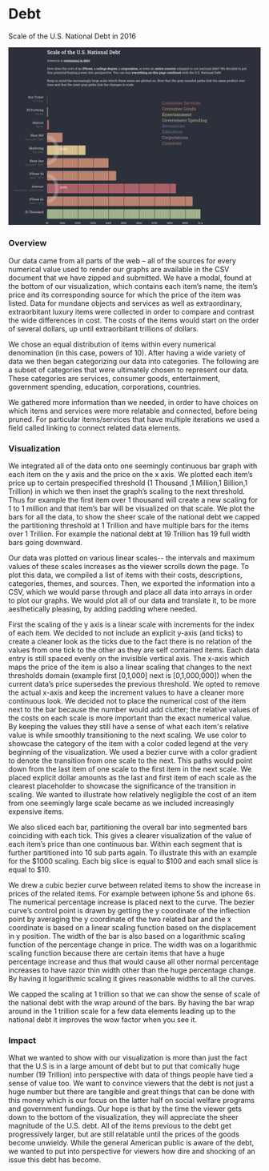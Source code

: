 # Debt

Scale of the U.S. National Debt in 2016

![Debt](preview.png)

### Overview 
Our data came from all parts of the web – all of the sources for every numerical value used to render our graphs are available in the CSV document that we have zipped and submitted. We have a modal, found at the bottom of our visualization, which contains each item’s name, the item’s price and its corresponding source for which the price of the item was listed.
Data for mundane objects and services as well as extraordinary, extraorbitant luxury items were collected in order to compare and contrast the wide differences in cost. The costs of the items would start on the order of several dollars, up until extraorbitant trillions of dollars.

We chose an equal distribution of items within every numerical denomination (in this case, powers of 10). After having a wide variety of data we then began categorizing our data into categories. The following are a subset of categories that were ultimately chosen to represent our data. These categories are services, consumer goods, entertainment, government spending, education, corporations, countries.

We gathered more information than we needed, in order to have choices on which items and services were more relatable and connected, before being pruned. For particular items/services that have multiple iterations we used a field called linking to connect related data elements.
 
### Visualization
We integrated all of the data onto one seemingly continuous bar graph with each item on the y axis and the price on the x axis. We plotted each item’s price up to certain prespecified threshold (1 Thousand ,1 Million,1 Billion,1 Trillion) in which we then inset the graph’s scaling to the next threshold. Thus for example the first item over 1 thousand will create a new scaling for 1 to 1 million and that item’s bar will be visualized on that scale. We plot the bars for all the data, to show the sheer scale of the national debt we capped the partitioning threshold at 1 Trillion and have multiple bars for the items over 1 Trillion. For example the national debt at 19 Trillion has 19 full width bars going downward.

Our data was plotted on various linear scales-- the intervals and maximum values of these scales increases as the viewer scrolls down the page. To plot this data, we compiled a list of items with their costs, descriptions, categories, themes, and sources. Then, we exported the information into a CSV, which we would parse through and place all data into arrays in order to plot our graphs. We would plot all of our data and translate it, to be more aesthetically pleasing, by adding padding where needed.

First the scaling of the y axis is a linear scale with increments for the index of each item. We decided to not include an explicit y-axis (and ticks) to create a cleaner look as the ticks due to the fact there is no relation of the values from one tick to the other as they are self contained items. Each data entry is still spaced evenly on the invisible vertical axis.
The x-axis which maps the price of the item is also a linear scaling that changes to the next thresholds domain (example first [0,1,000] next is [0,1,000,000]) when the current data’s price supersedes the previous threshold. We opted to remove the actual x-axis and keep the increment values to have a cleaner more continuous look. We decided not to place the numerical cost of the item next to the bar because the number would add clutter; the relative values of the costs on each scale is more important than the exact numerical value. By keeping the values they still have a sense of what each item's relative value is while smoothly transitioning to the next scaling.
We use color to showcase the category of the item with a color coded legend at the very beginning of the visualization.
We used a bezier curve with a color gradient to denote the transition from one scale to the next. This paths would point down from the last item of one scale to the first item in the next scale. We placed explicit dollar amounts as the last and first item of each scale as the clearest placeholder to showcase the significance of the transition in scaling. We wanted to illustrate how relatively negligible the cost of an item from one seemingly large scale became as we included increasingly expensive items.

 We also sliced each bar, partitioning the overall bar into segmented bars coinciding with each tick. This gives a clearer visualization of the value of each item’s price than one continuous bar. Within each segment that is further partitioned into 10 sub parts again. To illustrate this with an example for the $1000 scaling. Each big slice is equal to $100 and each small slice is equal to $10.
 
We drew a cubic bezier curve between related items to show the increase in prices of the related items. For example between iphone 5s and iphone 6s. The numerical percentage increase is placed next to the curve. The bezier curve’s control point is drawn by getting the y coordinate of the inflection point by averaging the y coordinate of the two related bar and the x coordinate is based on a linear scaling function based on the displacement in y position. The width of the bar is also based on a logarithmic scaling function of the percentage change in price. The width was on a logarithmic scaling function because there are certain items that have a huge percentage increase and thus that would cause all other normal percentage increases to have razor thin width other than the huge percentage change. By having it logarithmic scaling it gives reasonable widths to all the curves.

We capped the scaling at 1 trillion so that we can show the sense of scale of the national debt with the wrap around of the bars. By having the bar wrap around in the 1 trillion scale for a few data elements leading up to the national debt it improves the wow factor when you see it.

### Impact 

What we wanted to show with our visualization is more than just the fact that the U.S is in a large amount of debt but to put that comically huge number (19 Trillion) into perspective with data of things people have tied a sense of value too. We want to convince viewers that the debt is not just a huge number but there are tangible and great things that can be done with this money which is our focus on the latter half on social welfare programs and government fundings. Our hope is that by the time the viewer gets down to the bottom of the visualization, they will appreciate the sheer magnitude of the U.S. debt. All of the items previous to the debt get progressively larger, but are still relatable until the prices of the goods become unwieldy. While the general American public is aware of the debt, we wanted to put into perspective for viewers how dire and shocking of an issue this debt has become.
